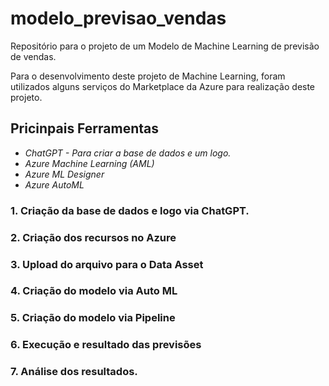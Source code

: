 # modelo_previsao_vendas
Repositório para o projeto de um Modelo de Machine Learning de previsão de vendas.

Para o desenvolvimento deste projeto de Machine Learning, foram utilizados alguns serviços do Marketplace da Azure para realização deste projeto.

## Pricinpais Ferramentas

 - *ChatGPT - Para criar a base de dados e um logo.*
 - *Azure Machine Learning (AML)*
 - *Azure ML Designer*
 - *Azure AutoML*
 
 ### 1. Criação da base de dados e logo via ChatGPT.
 
 ### 2. Criação dos recursos no Azure
 
 ### 3. Upload do arquivo para o Data Asset  
 
 ### 4. Criação do modelo via Auto ML
 
 ### 5. Criação do modelo via Pipeline
 
 ### 6. Execução e resultado das previsões
 
 ### 7. Análise dos resultados.
